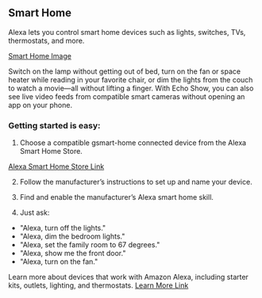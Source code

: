 ## Smart Home
Alexa lets you control smart home devices such as lights, switches, TVs, thermostats, and more.

[Smart Home Image](https://images-na.ssl-images-amazon.com/images/G/01/kindle/merch/2016/ALEXA/USER_GUIDE/SMART_HOME/SH_HEAD._V522422162_.jpg "Smart Home") 

Switch on the lamp without getting out of bed, turn on the fan or space heater while reading in your favorite chair, or dim the lights from the couch to watch a movie—all without lifting a finger. With Echo Show, you can also see live video feeds from compatible smart cameras without opening an app on your phone.

### Getting started is easy:
1. Choose a compatible gsmart-home connected device from the Alexa Smart Home Store.

[Alexa Smart Home Store Link](https://www.amazon.com/b/?node=6563140011)

2. Follow the manufacturer’s instructions to set up and name your device.

3. Find and enable the manufacturer’s Alexa smart home skill.

4. Just ask:

- "Alexa, turn off the lights."
- "Alexa, dim the bedroom lights."
- "Alexa, set the family room to 67 degrees."
- "Alexa, show me the front door."
- "Alexa, turn on the fan."

Learn more about devices that work with Amazon Alexa, including starter kits, outlets, lighting, and thermostats.
[Learn More Link](https://www.amazon.com/b/?node=6563140011)
